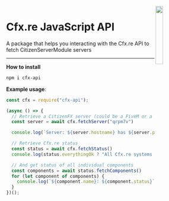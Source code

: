 <img align="right" src="https://user-images.githubusercontent.com/42814853/180027603-514401ba-d6bb-425a-892c-0bc50bf38310.png" height=20% width=20%>

# Cfx.re JavaScript API

A package that helps you interacting with the Cfx.re API to fetch CitizenServerModule servers

<hr>

**How to install**

```bash
npm i cfx-api
```

**Example usage**:

```js
const cfx = require("cfx-api");

(async () => {
  // Retrieve a CitizenFX server (could be a FiveM or a RedM server)
  const server = await cfx.fetchServer("qrpm7v")

  console.log(`Server: ${server.hostname} has ${server.players.length} players online`);

  // Retrieve Cfx.re status
  const status = await cfx.fetchStatus()
  console.log(status.everythingOk ? "All Cfx.re systems are operational" : "Cfx.re is experiencing issues");

  // And get status of all individual components
  const components = await status.fetchComponents()
  for (let component of components) {
    console.log(`${component.name}: ${component.status}`);
  }
})();
